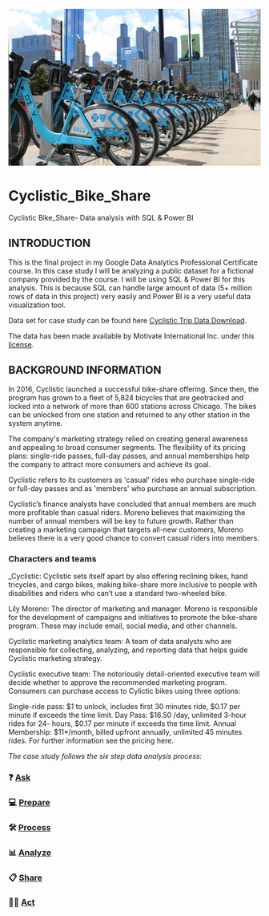 ![CyclisticLogo](https://github.com/towhidrazu/Cyclistic_Bike_Share/blob/main/Cyclistic.jpg)

# Cyclistic_Bike_Share
Cyclistic Bike_Share- Data analysis with SQL &amp; Power BI


## INTRODUCTION
This is the final project in my Google Data Analytics Professional Certificate course. In this case study I will be analyzing a public dataset for a fictional company provided by the course. I will be using SQL & Power BI for this analysis. This is because SQL can handle large amount of data (5+ million rows of data in this project) very easily and Power BI is a very useful data visualization tool.

Data set for case study can be found here [Cyclistic Trip Data Download](https://divvy-tripdata.s3.amazonaws.com/index.html).

The data has been made available by Motivate International Inc. under this [license](https://www.divvybikes.com/data-license-agreement).

## BACKGROUND INFORMATION

In 2016, Cyclistic launched a successful bike-share offering. Since then, the program has grown to a fleet of 5,824 bicycles that are geotracked and locked into a network of more than 600 stations across Chicago. The bikes can be unlocked from one station and returned to any other station in the system anytime.

The company's marketing strategy relied on creating general awareness and appealing to broad consumer segments. The flexibility of its pricing plans: single-ride passes, full-day passes, and annual memberships help the company to attract more consumers and achieve its goal.

Cyclistic refers to its customers as 'casual' rides who purchase single-ride or full-day passes and as 'members' who purchase an annual subscription.

Cyclistic’s finance analysts have concluded that annual members are much more profitable than casual riders. Moreno believes that maximizing the number of annual members will be key to future growth. Rather than creating a marketing campaign that targets all-new customers, Moreno believes there is a very good chance to convert casual riders into members.


### Characters and teams

_Cyclistic: Cyclistic sets itself apart by also offering reclining bikes, hand tricycles, and cargo bikes, making bike-share more inclusive to people with disabilities and riders who can’t use a standard two-wheeled bike. 

Lily Moreno: The director of marketing and manager. Moreno is responsible for the development of campaigns and initiatives to promote the bike-share program. These may include email, social media, and other channels. 

Cyclistic marketing analytics team: A team of data analysts who are responsible for collecting, analyzing, and reporting data that helps guide Cyclistic marketing strategy. 

Cyclistic executive team: The notoriously detail-oriented executive team will decide whether to approve the recommended marketing program.
Consumers can purchase access to Cylictic bikes using three options:

Single-ride pass: $1 to unlock, includes first 30 minutes ride, $0.17 per minute if exceeds the time limit. 
Day Pass: $16.50 /day, unlimited 3-hour rides for 24- hours, $0.17 per minute if exceeds the time limit. 
Annual Membership: $11*/month, billed upfront annually, unlimited 45 minutes rides. For further information see the pricing here. 

_The case study follows the six step data analysis process:_

### ❓ [Ask](#step-1-ask)
### 💻 [Prepare](#step-2-prepare)
### 🛠 [Process](#step-3-process)
### 📊 [Analyze](#step-4-analyze)
### 📋 [Share](#step-5-share)
### 🧗‍♀️ [Act](#step-6-act)
